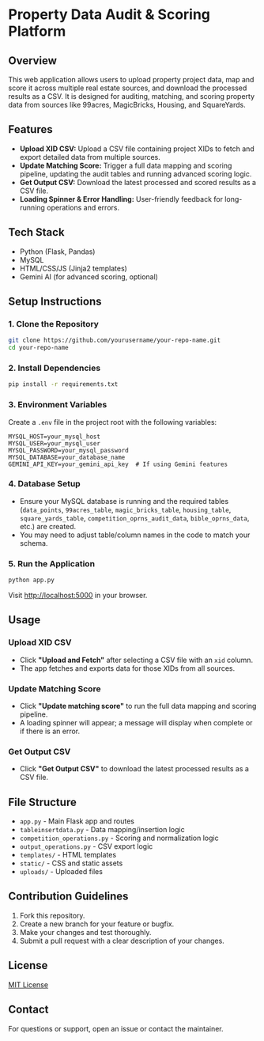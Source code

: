 # Property Data Audit & Scoring Platform

## Overview
This web application allows users to upload property project data, map and score it across multiple real estate sources, and download the processed results as a CSV. It is designed for auditing, matching, and scoring property data from sources like 99acres, MagicBricks, Housing, and SquareYards.

## Features
- **Upload XID CSV:** Upload a CSV file containing project XIDs to fetch and export detailed data from multiple sources.
- **Update Matching Score:** Trigger a full data mapping and scoring pipeline, updating the audit tables and running advanced scoring logic.
- **Get Output CSV:** Download the latest processed and scored results as a CSV file.
- **Loading Spinner & Error Handling:** User-friendly feedback for long-running operations and errors.

## Tech Stack
- Python (Flask, Pandas)
- MySQL
- HTML/CSS/JS (Jinja2 templates)
- Gemini AI (for advanced scoring, optional)

## Setup Instructions

### 1. Clone the Repository
```bash
git clone https://github.com/yourusername/your-repo-name.git
cd your-repo-name
```

### 2. Install Dependencies
```bash
pip install -r requirements.txt
```

### 3. Environment Variables
Create a `.env` file in the project root with the following variables:
```
MYSQL_HOST=your_mysql_host
MYSQL_USER=your_mysql_user
MYSQL_PASSWORD=your_mysql_password
MYSQL_DATABASE=your_database_name
GEMINI_API_KEY=your_gemini_api_key  # If using Gemini features
```

### 4. Database Setup
- Ensure your MySQL database is running and the required tables (`data_points`, `99acres_table`, `magic_bricks_table`, `housing_table`, `square_yards_table`, `competition_oprns_audit_data`, `bible_oprns_data`, etc.) are created.
- You may need to adjust table/column names in the code to match your schema.

### 5. Run the Application
```bash
python app.py
```
Visit [http://localhost:5000](http://localhost:5000) in your browser.

## Usage

### Upload XID CSV
- Click **"Upload and Fetch"** after selecting a CSV file with an `xid` column.
- The app fetches and exports data for those XIDs from all sources.

### Update Matching Score
- Click **"Update matching score"** to run the full data mapping and scoring pipeline.
- A loading spinner will appear; a message will display when complete or if there is an error.

### Get Output CSV
- Click **"Get Output CSV"** to download the latest processed results as a CSV file.

## File Structure
- `app.py` - Main Flask app and routes
- `tableinsertdata.py` - Data mapping/insertion logic
- `competition_operations.py` - Scoring and normalization logic
- `output_operations.py` - CSV export logic
- `templates/` - HTML templates
- `static/` - CSS and static assets
- `uploads/` - Uploaded files

## Contribution Guidelines
1. Fork this repository.
2. Create a new branch for your feature or bugfix.
3. Make your changes and test thoroughly.
4. Submit a pull request with a clear description of your changes.

## License
[MIT License](LICENSE)

## Contact
For questions or support, open an issue or contact the maintainer. 